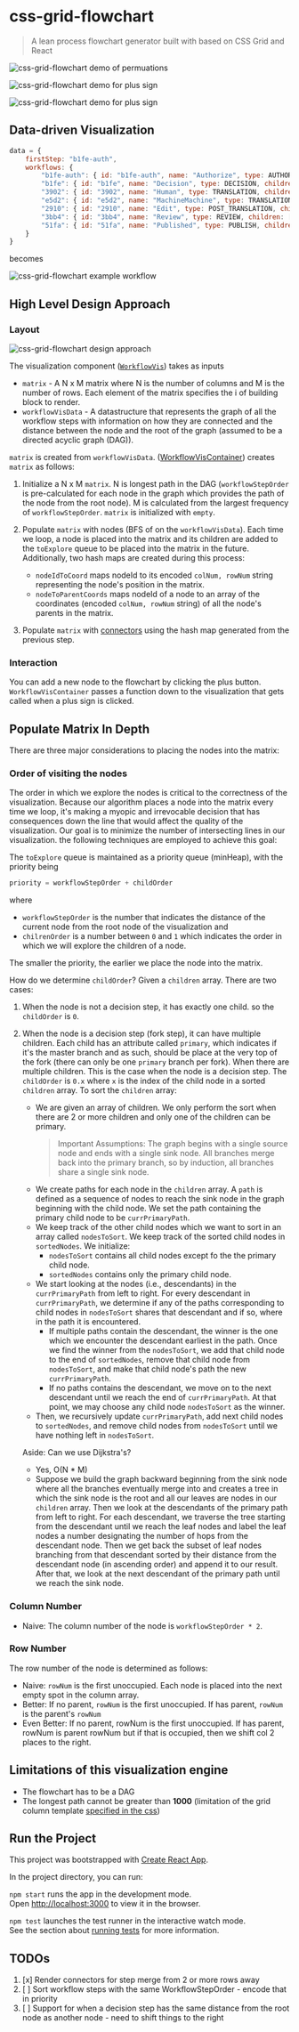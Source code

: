 # css-grid-flowchart

> A lean process flowchart generator built with based on CSS Grid and React

![css-grid-flowchart demo of permuations](/resource/04-04-demo-permutations.gif)

![css-grid-flowchart demo for plus sign](/resource/04-04-demo-plus-sign.gif)

![css-grid-flowchart demo for plus sign](/resource/reveal-plus-sign-with-clicking.gif)

## Data-driven Visualization

```javascript
data = {
    firstStep: "b1fe-auth",
    workflows: {
        "b1fe-auth": { id: "b1fe-auth", name: "Authorize", type: AUTHORIZE, children: ["b1fe"] },
        "b1fe": { id: "b1fe", name: "Decision", type: DECISION, children: ["3902", "e5d2"] },
        "3902": { id: "3902", name: "Human", type: TRANSLATION, children: [ "2910"] },
        "e5d2": { id: "e5d2", name: "MachineMachine", type: TRANSLATION, children: ["3bb4"] },
        "2910": { id: "2910", name: "Edit", type: POST_TRANSLATION, children: ["3bb4"] },
        "3bb4": { id: "3bb4", name: "Review", type: REVIEW, children: ["51fa"] },
        "51fa": { id: "51fa", name: "Published", type: PUBLISH, children: [] }
    }
}
```

becomes

![css-grid-flowchart example workflow](/resource/example-workflow.png)

## High Level Design Approach

### Layout

![css-grid-flowchart design approach](/resource/designApproach.png)

The visualization component ([`WorkflowVis`](/src/components/WorkflowVis.tsx)) takes as inputs

- `matrix` - A N x M matrix where N is the number of columns and M is the number of rows. Each element of the matrix specifies the i of building block to render.
- `workflowVisData` - A datastructure that represents the graph of all the workflow steps with information on how they are connected and the distance between the node and the root of the graph (assumed to be a directed acyclic graph (DAG)).

`matrix` is created from `workflowVisData`. ([WorkflowVisContainer](/src/components/WorkflowVisContainer.tsx)) creates `matrix` as follows:

1. Initialize a N x M `matrix`. N is longest path in the DAG (`workflowStepOrder` is pre-calculated for each node in the graph which provides the path of the node from the root node). M is calculated from the largest frequency of `workflowStepOrder`. `matrix` is initialized with `empty`.

2. Populate `matrix` with nodes (BFS of on the `workflowVisData`). Each time we loop, a node is placed into the matrix and its children are added to the `toExplore` queue to be placed into the matrix in the future. Additionally, two hash maps are created during this process:

    - `nodeIdToCoord` maps nodeId to its encoded `colNum, rowNum` string representing the node's position in the matrix.  
    - `nodeToParentCoords` maps nodeId of a node to an array of the coordinates (encoded `colNum, rowNum` string) of all the node's parents in the matrix.

3. Populate `matrix` with [connectors](/src/components/connectors.tsx) using the hash map generated from the previous step.

### Interaction

You can add a new node to the flowchart by clicking the plus button. `WorkflowVisContainer` passes a function down to the visualization that gets called when a plus sign is clicked.

## Populate Matrix In Depth

There are three major considerations to placing the nodes into the matrix:

### Order of visiting the nodes

The order in which we explore the nodes is critical to the correctness of the visualization. Because our algorithm places a node into the matrix every time we loop, it's making a myopic and irrevocable decision that has consequences down the line that would affect the quality of the visualization. Our goal is to minimize the number of intersecting lines in our visualization. the following techniques are employed to achieve this goal:

The `toExplore` queue is maintained as a priority queue (minHeap), with the priority being

```javascript
priority = workflowStepOrder + childOrder
```

where

- `workflowStepOrder` is the number that indicates the distance of the current node from the root node of the visualization and
- `chilrenOrder` is a number between `0` and `1` which indicates the order in which we will explore the children of a node.

The smaller the priority, the earlier we place the node into the matrix.

How do we determine `childOrder`? Given a `children` array. There are two cases:

1. When the node is not a decision step, it has exactly one child. so the `childOrder` is `0`.
2. When the node is a decision step (fork step), it can have multiple children. Each child has an attribute called `primary`, which indicates if it's the master branch and as such, should be place at the very top of the fork (there can only be one `primary` branch per fork). When there are multiple children. This is the case when the node is a decision step. The `childOrder` is `0.x` where `x` is the index of the child node in a sorted `children` array. To sort the `children` array:
    - We are given an array of children. We only perform the sort when there are 2 or more children and only one of the children can be primary.
        > Important Assumptions: The graph begins with a single source node and ends with a single sink node. All branches merge back into the primary branch, so by induction, all branches share a single sink node.
    - We create paths for each node in the `children` array. A `path` is defined as a sequence of nodes to reach the sink node in the graph beginning with the child node. We set the path containing the primary child node to be `currPrimaryPath`.
    - We keep track of the other child nodes which we want to sort in an array called `nodesToSort`. We keep track of the sorted child nodes in `sortedNodes`. We initialize:
        - `nodesToSort` contains all child nodes except fo the the primary child node.
        - `sortedNodes` contains only the primary child node.
    - We start looking at the nodes (i.e., descendants) in the `currPrimaryPath` from left to right. For every descendant in `currPrimaryPath`, we determine if any of the paths corresponding to child nodes in `nodesToSort` shares that descendant and if so, where in the path it is encountered.
        - If multiple paths contain the descendant, the winner is the one which we encounter the descendant earliest in the path. Once we find the winner from the `nodesToSort`, we add that child node to the end of `sortedNodes`, remove that child node from `nodesToSort`, and make that child node's path the new `currPrimaryPath`.
        - If no paths contains the descendant, we move on to the next descendant until we reach the end of `currPrimaryPath`. At that point, we may choose any child node `nodesToSort` as the winner.
    - Then, we recursively update `currPrimaryPath`, add next child nodes to `sortedNodes`, and remove child nodes from `nodesToSort` until we have nothing left in `nodesToSort`. 

    Aside: Can we use Dijkstra's?
    - Yes, O(N * M)
    - Suppose we build the graph backward beginning from the sink node where all the branches eventually merge into and creates a tree in which the sink node is the root and all our leaves are nodes in our `children` array. Then we look at the descendants of the primary path from left to right. For each descendant, we traverse the tree starting from the descendant until we reach the leaf nodes and label the leaf nodes a number designating the number of hops from the descendant node. Then we get back the subset of leaf nodes branching from that descendant sorted by their distance from the descendant node (in ascending order) and append it to our result. After that, we look at the next descendant of the primary path until we reach the sink node. 

### Column Number

- Naive: The column number of the node is `workflowStepOrder * 2`.

### Row Number

The row number of the node is determined as follows:

- Naive: `rowNum` is the first unoccupied. Each node is placed into the next empty spot in the column array.
- Better: If no parent, `rowNum` is the first unoccupied. If has parent, `rowNum` is the parent's `rowNum`
- Even Better: If no parent, rowNum is the first unoccupied. If has parent, rowNum is parent rowNum but if that is occupied, then we shift col 2 places to the right.

## Limitations of this visualization engine

- The flowchart has to be a DAG
- The longest path cannot be greater than **1000** (limitation of the grid column template [specified in the css](https://github.com/xiaoyunyang/css-grid-flowchart/blob/994b5842a214cd0d57046239c8dce69ec69e87d5/src/components/styles/workflowVis.module.css#L13))

## Run the Project

This project was bootstrapped with [Create React App](https://github.com/facebook/create-react-app).

In the project directory, you can run:

`npm start` runs the app in the development mode.<br>
Open [http://localhost:3000](http://localhost:3000) to view it in the browser.

`npm test` launches the test runner in the interactive watch mode.<br>
See the section about [running tests](https://facebook.github.io/create-react-app/docs/running-tests) for more information.

## TODOs

1. [x] Render connectors for step merge from 2 or more rows away
2. [ ] Sort workflow steps with the same WorkflowStepOrder - encode that in priority
3. [ ] Support for when a decision step has the same distance from the root node as another node - need to shift things to the right